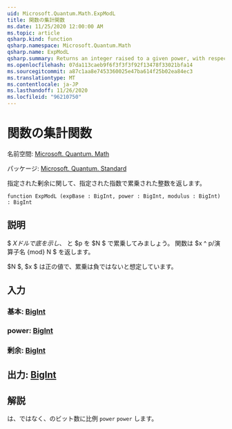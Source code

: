 ```yaml
---
uid: Microsoft.Quantum.Math.ExpModL
title: 関数の集計関数
ms.date: 11/25/2020 12:00:00 AM
ms.topic: article
qsharp.kind: function
qsharp.namespace: Microsoft.Quantum.Math
qsharp.name: ExpModL
qsharp.summary: Returns an integer raised to a given power, with respect to a given modulus.
ms.openlocfilehash: 07da113caeb9f6f3f3f3f92f13478f33021bfa14
ms.sourcegitcommit: a87c1aa8e7453360025e47ba614f25b02ea84ec3
ms.translationtype: MT
ms.contentlocale: ja-JP
ms.lasthandoff: 11/26/2020
ms.locfileid: "96210750"
---
```

# <a name="expmodl-function"></a>関数の集計関数

名前空間: [Microsoft. Quantum. Math](xref:Microsoft.Quantum.Math)

パッケージ: [Microsoft. Quantum. Standard](https://nuget.org/packages/Microsoft.Quantum.Standard)


指定された剰余に関して、指定された指数で累乗された整数を返します。

```qsharp
function ExpModL (expBase : BigInt, power : BigInt, modulus : BigInt) : BigInt
```


## <a name="description"></a>説明

$ $X ドルで底を示し、$ と $p を $N $ で累乗してみましょう。
関数は $x ^ p/演算子名 {mod} N $ を返します。

$N $, $x $ は正の値で、累乗は負ではないと想定しています。

## <a name="input"></a>入力

### <a name="expbase--bigint"></a>基本: [BigInt](xref:microsoft.quantum.lang-ref.bigint)




### <a name="power--bigint"></a>power: [BigInt](xref:microsoft.quantum.lang-ref.bigint)




### <a name="modulus--bigint"></a>剰余: [BigInt](xref:microsoft.quantum.lang-ref.bigint)





## <a name="output--bigint"></a>出力: [BigInt](xref:microsoft.quantum.lang-ref.bigint)



## <a name="remarks"></a>解説

は、ではなく、のビット数に比例 `power` `power` します。